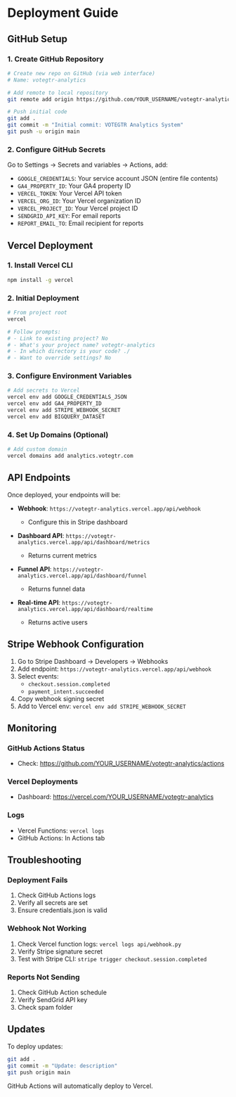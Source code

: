 # Deployment Guide

## GitHub Setup

### 1. Create GitHub Repository

```bash
# Create new repo on GitHub (via web interface)
# Name: votegtr-analytics

# Add remote to local repository
git remote add origin https://github.com/YOUR_USERNAME/votegtr-analytics.git

# Push initial code
git add .
git commit -m "Initial commit: VOTEGTR Analytics System"
git push -u origin main
```

### 2. Configure GitHub Secrets

Go to Settings → Secrets and variables → Actions, add:

- `GOOGLE_CREDENTIALS`: Your service account JSON (entire file contents)
- `GA4_PROPERTY_ID`: Your GA4 property ID
- `VERCEL_TOKEN`: Your Vercel API token
- `VERCEL_ORG_ID`: Your Vercel organization ID
- `VERCEL_PROJECT_ID`: Your Vercel project ID
- `SENDGRID_API_KEY`: For email reports
- `REPORT_EMAIL_TO`: Email recipient for reports

## Vercel Deployment

### 1. Install Vercel CLI

```bash
npm install -g vercel
```

### 2. Initial Deployment

```bash
# From project root
vercel

# Follow prompts:
# - Link to existing project? No
# - What's your project name? votegtr-analytics
# - In which directory is your code? ./
# - Want to override settings? No
```

### 3. Configure Environment Variables

```bash
# Add secrets to Vercel
vercel env add GOOGLE_CREDENTIALS_JSON
vercel env add GA4_PROPERTY_ID
vercel env add STRIPE_WEBHOOK_SECRET
vercel env add BIGQUERY_DATASET
```

### 4. Set Up Domains (Optional)

```bash
# Add custom domain
vercel domains add analytics.votegtr.com
```

## API Endpoints

Once deployed, your endpoints will be:

- **Webhook**: `https://votegtr-analytics.vercel.app/api/webhook`
  - Configure this in Stripe dashboard
  
- **Dashboard API**: `https://votegtr-analytics.vercel.app/api/dashboard/metrics`
  - Returns current metrics
  
- **Funnel API**: `https://votegtr-analytics.vercel.app/api/dashboard/funnel`
  - Returns funnel data
  
- **Real-time API**: `https://votegtr-analytics.vercel.app/api/dashboard/realtime`
  - Returns active users

## Stripe Webhook Configuration

1. Go to Stripe Dashboard → Developers → Webhooks
2. Add endpoint: `https://votegtr-analytics.vercel.app/api/webhook`
3. Select events:
   - `checkout.session.completed`
   - `payment_intent.succeeded`
4. Copy webhook signing secret
5. Add to Vercel env: `vercel env add STRIPE_WEBHOOK_SECRET`

## Monitoring

### GitHub Actions Status
- Check: https://github.com/YOUR_USERNAME/votegtr-analytics/actions

### Vercel Deployments
- Dashboard: https://vercel.com/YOUR_USERNAME/votegtr-analytics

### Logs
- Vercel Functions: `vercel logs`
- GitHub Actions: In Actions tab

## Troubleshooting

### Deployment Fails
1. Check GitHub Actions logs
2. Verify all secrets are set
3. Ensure credentials.json is valid

### Webhook Not Working
1. Check Vercel function logs: `vercel logs api/webhook.py`
2. Verify Stripe signature secret
3. Test with Stripe CLI: `stripe trigger checkout.session.completed`

### Reports Not Sending
1. Check GitHub Action schedule
2. Verify SendGrid API key
3. Check spam folder

## Updates

To deploy updates:

```bash
git add .
git commit -m "Update: description"
git push origin main
```

GitHub Actions will automatically deploy to Vercel.